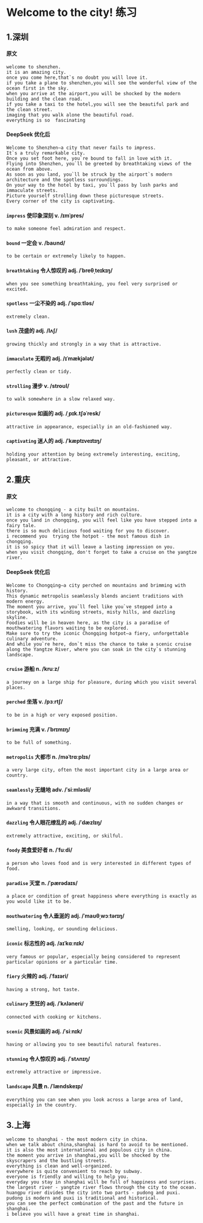 
# Welcome to the city! 练习


## 1.深圳

#### 原文

```
welcome to shenzhen.
it is an amazing city.
once you come here,that`s no doubt you will love it.
if you take a plane to shenzhen,you will see the wonderful view of the ocean first in the sky.
when you arrive at the airport,you will be shocked by the modern building and the clean road.
if you take a taxi to the hotel,you will see the beautiful park and the clean street.
imaging that you walk alone the beautiful road.
everything is so  fascinating
```

#### DeepSeek 优化后
```
Welcome to Shenzhen—a city that never fails to impress.
It`s a truly remarkable city.
Once you set foot here, you`re bound to fall in love with it.
Flying into Shenzhen, you`ll be greeted by breathtaking views of the ocean from above.
As soon as you land, you`ll be struck by the airport`s modern architecture and the spotless surroundings.
On your way to the hotel by taxi, you`ll pass by lush parks and immaculate streets.
Picture yourself strolling down these picturesque streets.
Every corner of the city is captivating.
```

#### `impress`  使印象深刻 v.  /ɪmˈpres/
```
to make someone feel admiration and respect.
```

#### `bound`  一定会 v.  /baʊnd/
```
to be certain or extremely likely to happen.
```

#### `breathtaking` 令人惊叹的 adj.  /ˈbreθˌteɪkɪŋ/
```
when you see something breathtaking, you feel very surprised or excited.
```
#### `spotless`  一尘不染的 adj.  /ˈspɑːtləs/
```
extremely clean.
```
#### `lush`  茂盛的 adj.  /lʌʃ/
```
growing thickly and strongly in a way that is attractive.
```

#### `immaculate`  无暇的 adj.  /ɪˈmækjələt/
```
perfectly clean or tidy.
```

#### `strolling`  漫步 v.  /stroʊl/

```
to walk somewhere in a slow relaxed way.
```

#### `picturesque`  如画的 adj.  /ˌpɪk.tʃəˈresk/
```
attractive in appearance, especially in an old-fashioned way.
```

#### `captivating`  迷人的 adj.  /ˈkæptɪveɪtɪŋ/
```
holding your attention by being extremely interesting, exciting, pleasant, or attractive.
```


## 2.重庆

#### 原文

```
welcome to chongqing - a city built on mountains.
it is a city with a long history and rich culture.
once you land in chongqing, you will feel like you have stepped into a fairy tale.
there is so much delicious food waiting for you to discover.
i recommend you  trying the hotpot - the most famous dish in chongqing.
it is so spicy that it will leave a lasting impression on you.
when you visit chongqing, don't forget to take a cruise on the yangtze river.

```

#### DeepSeek 优化后
```
Welcome to Chongqing—a city perched on mountains and brimming with history.
This dynamic metropolis seamlessly blends ancient traditions with modern energy.
The moment you arrive, you`ll feel like you`ve stepped into a storybook, with its winding streets, misty hills, and dazzling skyline.
Foodies will be in heaven here, as the city is a paradise of mouthwatering flavors waiting to be explored.
Make sure to try the iconic Chongqing hotpot—a fiery, unforgettable culinary adventure.
And while you`re here, don`t miss the chance to take a scenic cruise along the Yangtze River, where you can soak in the city`s stunning landscape.
```

#### `cruise`  游船 n.  /kruːz/
```
a journey on a large ship for pleasure, during which you visit several places.
```

#### `perched`  坐落 v.  /pɜːrtʃ/
```
to be in a high or very exposed position.
```

#### `brimming` 充满 v.  /ˈbrɪmɪŋ/
```
to be full of something.
```

#### `metropolis` 大都市 n.  /məˈtrɑːplɪs/
```
a very large city, often the most important city in a large area or country.
```

#### `seamlessly` 无缝地 adv.  /ˈsiːmləsli/
```
in a way that is smooth and continuous, with no sudden changes or awkward transitions.
```

#### `dazzling` 令人眼花缭乱的 adj.  /ˈdæzlɪŋ/
```
extremely attractive, exciting, or skilful.
```

#### `foody` 美食爱好者 n.  /ˈfuːdi/
```
a person who loves food and is very interested in different types of food.
```

#### `paradise` 天堂 n.  /ˈpærədaɪs/
```
a place or condition of great happiness where everything is exactly as you would like it to be.
```

#### `mouthwatering` 令人垂涎的 adj.  /ˈmaʊθˌwɔːtərɪŋ/
```
smelling, looking, or sounding delicious.
```

#### `iconic` 标志性的 adj.  /aɪˈkɑːnɪk/
```
very famous or popular, especially being considered to represent particular opinions or a particular time.
```


#### `fiery` 火辣的 adj.  /ˈfaɪəri/
```
having a strong, hot taste.
```

#### `culinary` 烹饪的 adj.  /ˈkʌləneri/
```
connected with cooking or kitchens.
```

#### `scenic` 风景如画的 adj.  /ˈsiːnɪk/
```
having or allowing you to see beautiful natural features.
```

#### `stunning` 令人惊叹的 adj.  /ˈstʌnɪŋ/
```
extremely attractive or impressive.
```

#### `landscape` 风景 n.  /ˈlændskeɪp/
```
everything you can see when you look across a large area of land, especially in the country.
```
## 3.上海

```
welcome to shanghai - the most modern city in china.
when we talk about china,shanghai is hard to avoid to be mentioned.
it is also the most international and populous city in china.
the moment you arrive in shanghai,you will be shocked by the skyscrapers and the bustling streets.
everything is clean and well-organized.
everywhere is quite convenient to reach by subway.
everyone is friendly and willing to help you.
everyday you stay in shanghai will be full of happiness and surprises.
the largest river - yangtze river flows through the city to the ocean.
huangpu river divides the city into two parts - pudong and puxi.
pudong is modern and puxi is traditional and historical.
you can see the perfect combination of the past and the future in shanghai.
i believe you will have a great time in shanghai.
```


